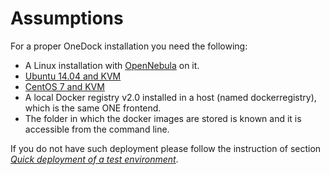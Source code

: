 # Assumptions
For a proper OneDock installation you need the following:

* A Linux installation with [OpenNebula](http://www.opennebula.org) on it.
 * [Ubuntu 14.04 and KVM](http://docs.opennebula.org/4.14/design_and_installation/quick_starts/qs_ubuntu_kvm.html)
 * [CentOS 7 and KVM](http://docs.opennebula.org/4.14/design_and_installation/quick_starts/qs_centos7_kvm.html)
* A local Docker registry v2.0 installed in a host (named dockerregistry), which is the same ONE frontend.
* The folder in which the docker images are stored is known and it is accessible from the command line.

If you do not have such deployment please follow the instruction of section <a href="#quick">_Quick deployment of a test environment_</a>.
